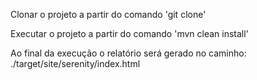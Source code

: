 Clonar o projeto a partir do comando 'git clone'

Executar o projeto a partir do comando 'mvn clean install'

Ao final da execução o relatório será gerado no caminho: ./target/site/serenity/index.html